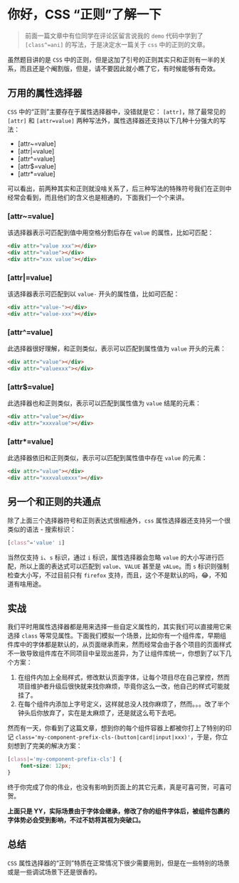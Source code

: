 # 你好，CSS “正则”了解一下

> 前面一篇文章中有位同学在评论区留言说我的 `demo` 代码中学到了 `[class^=ani]` 的写法，于是决定水一篇关于 `css` 中的正则的文章。

虽然题目讲的是 `CSS` 中的正则，但是这加了引号的正则其实只和正则有一半的关系，而且还是个阉割版，但是，请不要因此就小瞧了它，有时候能够有奇效。

## 万用的属性选择器

`CSS` 中的“正则”主要存在于属性选择器中，没错就是它： `[attr]`，除了最常见的 `[attr]` 和 `[attr=value]` 两种写法外，属性选择器还支持以下几种十分强大的写法：

-   [attr~=value]
-   [attr|=value]
-   [attr^=value]
-   [attr$=value]
-   [attr*=value]

可以看出，前两种其实和正则就没啥关系了，后三种写法的特殊符号我们在正则中经常会看到，而且他们的含义也是相通的，下面我们一个个来讲。

### [attr~=value]

该选择器表示可匹配到值中用空格分割后存在 `value` 的属性，比如可匹配：

```html
<div attr="value xxx"></div>
<div attr="value"></div>
<div attr="xxx value"></div>
```

### [attr|=value]

该选择器表示可匹配到以 `value-` 开头的属性值，比如可匹配：

```html
<div attr="value-"></div>
<div attr="value-xxx"></div>
```

### [attr^=value]

此选择器很好理解，和正则类似，表示可以匹配到属性值为 `value` 开头的元素：

```html
<div attr="value"></div>
<div attr="valuexxx"></div>
```

### [attr$=value]

此选择器也和正则类似，表示可以匹配到属性值为 `value` 结尾的元素：

```html
<div attr="value"></div>
<div attr="xxxvalue"></div>
```

### [attr*=value]

此选择器依旧和正则类似，表示可以匹配到属性值中存在 `value` 的元素：

```html
<div attr="value"></div>
<div attr="xxxvaluexxx"></div>
```

## 另一个和正则的共通点

除了上面三个选择器符号和正则表达式很相通外，`css` 属性选择器还支持另一个很类似的语法 - 搜索标识：

```css
[class^='value' i]
```

当然仅支持 `i`、`s` 标识，通过 `i` 标识，属性选择器会忽略 `value` 的大小写进行匹配，所以上面的表达式可以匹配到 `value`、`VALUE` 甚至是 `vALue`。而 `s` 标识则强制检查大小写，不过目前只有 `firefox` 支持，而且，这个不是默认的吗，😂，不知道有啥用途。

## 实战

我们平时用属性选择器都是用来选择一些自定义属性的，其实我们可以直接用它来选择 `class` 等常见属性。下面我们模拟一个场景，比如你有一个组件库，早期组件库中的字体都是默认的，从页面继承而来，然而经常会由于各个项目的页面样式不一致导致组件库在不同项目中呈现出差异，为了让组件库统一，你想到了以下几个方案：

1. 在组件内加上全局样式，修改默认页面字体，让每个项目尽在自己掌控，然而项目维护者升级后很快就来找你麻烦，毕竟你这么一改，他自己的样式可能就挂了。
2. 在每个组件内添加上字号定义，这样就总没人找你麻烦了，然而。。。改了半个钟头后你放弃了，实在是太麻烦了，还是就这么苟下去吧。

然而有一天，你看到了这篇文章，想到你的每个组件容器上都被你打上了特别的印记 `class='my-component-prefix-cls-(button|card|input|xxx)'`，于是，你立刻想到了完美的解决方案：

```css
[class|='my-component-prefix-cls'] {
    font-size: 12px;
}
```

终于你完成了你的伟业，也没有影响到页面上的其它元素，真是可喜可贺，可喜可贺。

**上面只是 YY，实际场景由于字体会继承，修改了你的组件字体后，被组件包裹的字体势必会受到影响，不过不妨将其视为突破口。**

## 总结

`CSS` 属性选择器的“正则”特质在正常情况下很少需要用到，但是在一些特别的场景或是一些调试场景下还是很香的。
